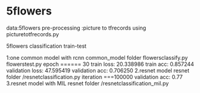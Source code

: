 # 5flowers
data:5flowers
pre-processing :picture to tfrecords using picturetotfrecords.py

5flowers classification  train-test
   
1:one common model with rcnn 
common_model folder 
flowersclassify.py
flowerstest.py
   epoch ====== 30
   train loss: 20.338986
   train acc: 0.857244
   validation loss: 47.595419
   validation acc: 0.706250
2.resnet model
  resnet folder /resnetclassification.py
  iteration ===100000
  validation acc: 0.77
3.resnet model with MIL
  resnet folder /resnetclassification_mil.py

